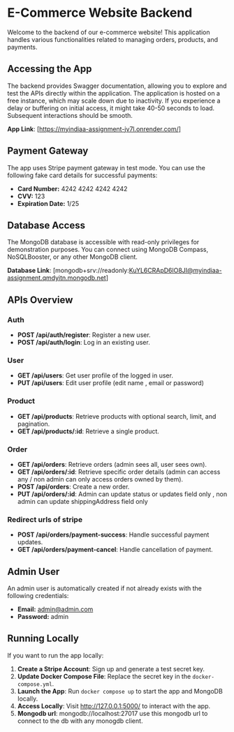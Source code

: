 # E-Commerce Website Backend

Welcome to the backend of our e-commerce website! This application handles various functionalities related to managing orders, products, and payments.

## Accessing the App
The backend provides Swagger documentation, allowing you to explore and test the APIs directly within the application.
The application is hosted on a free instance, which may scale down due to inactivity. If you experience a delay or buffering on initial access, it might take 40-50 seconds to load. Subsequent interactions should be smooth.

**App Link**: [https://myindiaa-assignment-jv7l.onrender.com/]

## Payment Gateway

The app uses Stripe payment gateway in test mode. You can use the following fake card details for successful payments:

- **Card Number:** 4242 4242 4242 4242
- **CVV:** 123
- **Expiration Date:** 1/25

## Database Access

The MongoDB database is accessible with read-only privileges for demonstration purposes. You can connect using MongoDB Compass, NoSQLBooster, or any other MongoDB client.

**Database Link**: [mongodb+srv://readonly:KuYL6CRApD6lO8JI@myindiaa-assignment.qmdyitn.mongodb.net]

## APIs Overview

### Auth
- **POST /api/auth/register**: Register a new user.
- **POST /api/auth/login**: Log in an existing user.

### User
- **GET /api/users**: Get user profile of the logged in user.
- **PUT /api/users**: Edit user profile (edit name , email or password)

### Product
- **GET /api/products**: Retrieve products with optional search, limit, and pagination.
- **GET /api/products/:id**: Retrieve a single product.

### Order
- **GET /api/orders**: Retrieve orders (admin sees all, user sees own).
- **GET /api/orders/:id**: Retrieve specific order details (admin can access any / non admin can only access orders owned by them).
- **POST /api/orders**: Create a new order.
- **PUT /api/orders/:id**: Admin can update status or updates field only , non admin can update shippingAddress field only 

### Redirect urls of stripe
- **POST /api/orders/payment-success**: Handle successful payment updates.
- **GET /api/orders/payment-cancel**: Handle cancellation of payment.

## Admin User

An admin user is automatically created if not already exists with the following credentials:

- **Email:** admin@admin.com
- **Password:** admin

## Running Locally

If you want to run the app locally:

1. **Create a Stripe Account**: Sign up and generate a test secret key.
2. **Update Docker Compose File**: Replace the secret key in the `docker-compose.yml`.
3. **Launch the App**: Run `docker compose up` to start the app and MongoDB locally.
4. **Access Locally**: Visit http://127.0.0.1:5000/ to interact with the app.
5. **Mongodb url**: mongodb://localhost:27017 use this mongodb url to connect to the db with any monogdb client.
